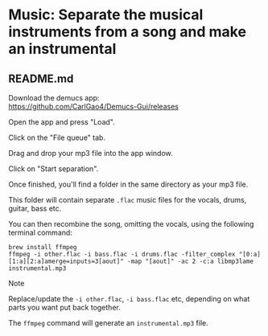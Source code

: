 # Music: Separate the musical instruments from a song and make an instrumental

## README.md

Download the demucs app:  
https://github.com/CarlGao4/Demucs-Gui/releases

Open the app and press "Load".

Click on the "File queue" tab.

Drag and drop your mp3 file into the app window.

Click on "Start separation".

Once finished, you'll find a folder in the same directory as your mp3 file.

This folder will contain separate `.flac` music files for the vocals, drums, guitar, bass etc.

You can then recombine the song, omitting the vocals, using the following terminal command:

```
brew install ffmpeg
ffmpeg -i other.flac -i bass.flac -i drums.flac -filter_complex "[0:a][1:a][2:a]amerge=inputs=3[aout]" -map "[aout]" -ac 2 -c:a libmp3lame instrumental.mp3
```

> [!NOTE]
> Replace/update the `-i other.flac`, `-i bass.flac` etc, depending on what parts you want put back together.

The `ffmpeg` command will generate an `instrumental.mp3` file.

